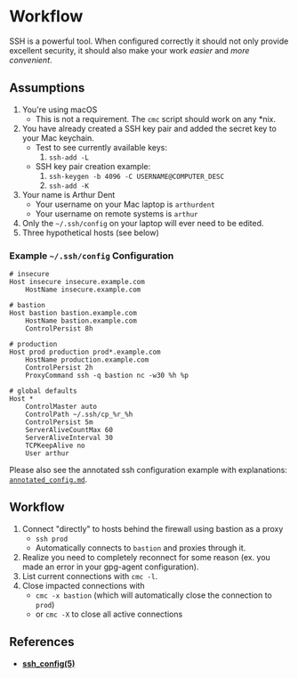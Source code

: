 # Workflow

SSH is a powerful tool. When configured correctly it should not only provide
excellent security, it should also make your work *easier* and
*more convenient*.


## Assumptions

1. You're using macOS
   - This is not a requirement. The `cmc` script should work on any \*nix.
2. You have already created a SSH key pair and added the secret key to your
   Mac keychain.
   - Test to see currently available keys:
     1. `ssh-add -L`
   - SSH key pair creation example:
     1. `ssh-keygen -b 4096 -C USERNAME@COMPUTER_DESC`
     2. `ssh-add -K`
3. Your name is Arthur Dent
   - Your username on your Mac laptop is `arthurdent`
   - Your username on remote systems is `arthur`
4. Only the `~/.ssh/config` on your laptop will ever need to be edited.
5. Three hypothetical hosts (see below)


### Example `~/.ssh/config` Configuration

```
# insecure
Host insecure insecure.example.com
    HostName insecure.example.com

# bastion
Host bastion bastion.example.com
    HostName bastion.example.com
    ControlPersist 8h

# production
Host prod production prod*.example.com
    HostName production.example.com
    ControlPersist 2h
    ProxyCommand ssh -q bastion nc -w30 %h %p

# global defaults
Host *
    ControlMaster auto
    ControlPath ~/.ssh/cp_%r_%h
    ControlPersist 5m
    ServerAliveCountMax 60
    ServerAliveInterval 30
    TCPKeepAlive no
    User arthur
```

Please also see the annotated ssh configuration example with explanations:
[`annotated_config.md`](annotated_config.md).


## Workflow

1. Connect "directly" to hosts behind the firewall using bastion as a proxy
   - `ssh prod`
   - Automatically connects to `bastion` and proxies through it.
2. Realize you need to completely reconnect for some reason (ex. you made an
   error in your gpg-agent configuration).
3. List current connections with `cmc -l`.
4. Close impacted connections with
   - `cmc -x bastion` (which will automatically close the connection to `prod`)
   - or `cmc -X` to close all active connections


## References

- **[ssh_config(5)][mansshconfig]**

[mansshconfig]:http://man.openbsd.org/OpenBSD-current/man5/ssh_config.5

